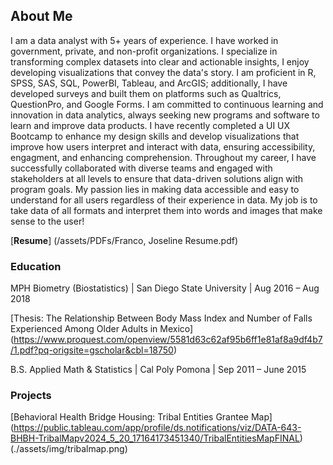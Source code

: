 ## About Me
I am a data analyst with 5+ years of experience. I have worked in government, private, and non-profit organizations. I specialize in transforming complex datasets into clear and actionable insights, I enjoy developing visualizations that convey the data's story. I am proficient in R, SPSS, SAS, SQL, PowerBI, Tableau, and ArcGIS; additionally, I have developed surveys and built them on platforms such as Qualtrics, QuestionPro, and Google Forms. I am committed to continuous learning and innovation in data analytics, always seeking new programs and software to learn and improve data products. I have recently completed a UI UX Bootcamp to enhance my design skills and develop visualizations that improve how users interpret and interact with data, ensuring accessibility, engagment, and enhancing comprehension. Throughout my career, I have successfully collaborated with diverse teams and engaged with stakeholders at all levels to ensure that data-driven solutions align with program goals. My passion lies in making data accessible and easy to understand for all users regardless of their experience in data. My job is to take data of all formats and interpret them into words and images that make sense to the user! 

[**Resume**] (/assets/PDFs/Franco, Joseline Resume.pdf)

### Education
MPH Biometry (Biostatistics) | San Diego State University | Aug 2016 – Aug 2018

[Thesis: The Relationship Between Body Mass Index and Number of Falls Experienced Among Older Adults in Mexico] (https://www.proquest.com/openview/5581d63c62af95b6ff1e81af8a9df4b7/1.pdf?pq-origsite=gscholar&cbl=18750)

B.S. Applied Math & Statistics | Cal Poly Pomona | Sep 2011 – June 2015

### Projects
[Behavioral Health Bridge Housing: Tribal Entities Grantee Map] (https://public.tableau.com/app/profile/ds.notifications/viz/DATA-643-BHBH-TribalMapv2024_5_20_17164173451340/TribalEntitiesMapFINAL)
(./assets/img/tribalmap.png)

